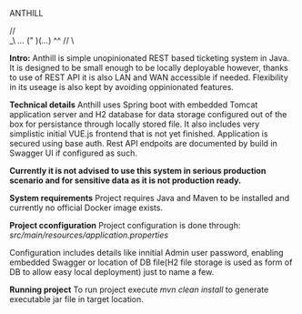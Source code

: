 ANTHILL

/\/\
  \_\  _..._
  (" )(_..._)
   ^^  // \\


**Intro:**
Anthill is simple unopinionated REST based ticketing system in Java. It is designed to be small enough to be locally deployable however, thanks to use of REST API it is also LAN and WAN accessible if needed. Flexibility in its useage is also kept by avoiding oppinionated features.


**Technical details**
Anthill uses Spring boot with embedded Tomcat application server and H2 database for data storage configured out of the box for persistance through locally stored file. It also includes very simplistic initial VUE.js frontend that is not yet finished. Application is secured using base auth. Rest API endpoits are documented by build in Swagger UI if configured as such.


**Currently it is not advised to use this system in serious production scenario and for sensitive data as it is not production ready.**


**System requirements**
Project requires Java and Maven to be installed and currently no official Docker image exists.


**Project cconfiguration**
Project configuration is done through: 
_src/main/resources/application.properties_

Configuration includes details like innitial Admin user password, enabling embedded Swagger or location of DB file(H2 file storage is used as form of DB to allow easy local deployment) just to name a few.


**Running project**
To run project execute _mvn clean install_ to generate executable jar file in target location. 
